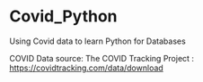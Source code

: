# Covid_Python
 Using Covid data to learn Python for Databases

COVID Data source:
The COVID Tracking Project : https://covidtracking.com/data/download